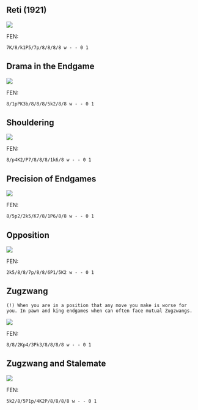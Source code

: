 ## Reti (1921)

![](Pasted%20image%2020230307212814.png)

FEN:

```
7K/8/k1P5/7p/8/8/8/8 w - - 0 1
```

## Drama in the Endgame

![](Pasted%20image%2020230307214148.png)

FEN:

```
8/1pPK3b/8/8/8/5k2/8/8 w - - 0 1
```

## Shouldering

![](Pasted%20image%2020230307214809.png)

FEN:

```
8/p4K2/P7/8/8/8/1k6/8 w - - 0 1
```

## Precision of Endgames

![](Pasted%20image%2020230307215231.png)

FEN:

```
8/5p2/2k5/K7/8/1P6/8/8 w - - 0 1
```

## Opposition

![](Pasted%20image%2020230307215819.png)

FEN:

```
2k5/8/8/7p/8/8/6P1/5K2 w - - 0 1
```

## Zugzwang

```
(!) When you are in a position that any move you make is worse for you. In pawn and king endgames when can often face mutual Zugzwangs.
```

![](Pasted%20image%2020230307220850.png)

FEN:

```
8/8/2Kp4/3Pk3/8/8/8/8 w - - 0 1
```

## Zugzwang and Stalemate

![](Pasted%20image%2020230307221225.png)

FEN:

```
5k2/8/5P1p/4K2P/8/8/8/8 w - - 0 1
```

